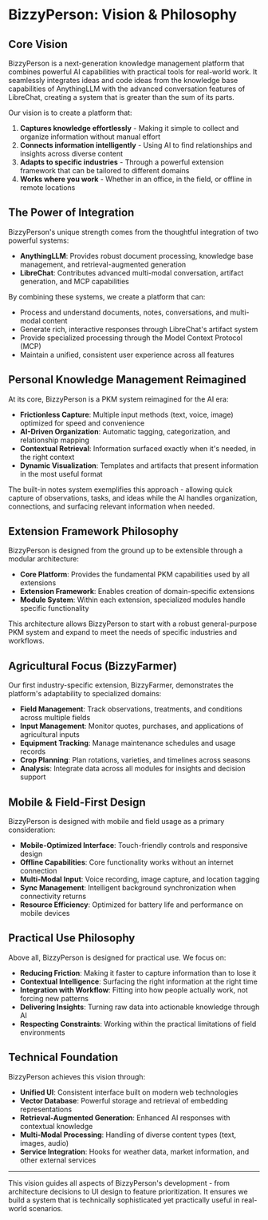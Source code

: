 # BizzyPerson: Vision & Philosophy

## Core Vision

BizzyPerson is a next-generation knowledge management platform that combines powerful AI capabilities with practical tools for real-world work. It seamlessly integrates ideas and code ideas from the knowledge base capabilities of AnythingLLM with the advanced conversation features of LibreChat, creating a system that is greater than the sum of its parts.

Our vision is to create a platform that:

1. **Captures knowledge effortlessly** - Making it simple to collect and organize information without manual effort
2. **Connects information intelligently** - Using AI to find relationships and insights across diverse content
3. **Adapts to specific industries** - Through a powerful extension framework that can be tailored to different domains
4. **Works where you work** - Whether in an office, in the field, or offline in remote locations

## The Power of Integration

BizzyPerson's unique strength comes from the thoughtful integration of two powerful systems:

- **AnythingLLM**: Provides robust document processing, knowledge base management, and retrieval-augmented generation
- **LibreChat**: Contributes advanced multi-modal conversation, artifact generation, and MCP capabilities

By combining these systems, we create a platform that can:

- Process and understand documents, notes, conversations, and multi-modal content
- Generate rich, interactive responses through LibreChat's artifact system
- Provide specialized processing through the Model Context Protocol (MCP)
- Maintain a unified, consistent user experience across all features

## Personal Knowledge Management Reimagined

At its core, BizzyPerson is a PKM system reimagined for the AI era:

- **Frictionless Capture**: Multiple input methods (text, voice, image) optimized for speed and convenience
- **AI-Driven Organization**: Automatic tagging, categorization, and relationship mapping
- **Contextual Retrieval**: Information surfaced exactly when it's needed, in the right context
- **Dynamic Visualization**: Templates and artifacts that present information in the most useful format

The built-in notes system exemplifies this approach - allowing quick capture of observations, tasks, and ideas while the AI handles organization, connections, and surfacing relevant information when needed.

## Extension Framework Philosophy

BizzyPerson is designed from the ground up to be extensible through a modular architecture:

- **Core Platform**: Provides the fundamental PKM capabilities used by all extensions
- **Extension Framework**: Enables creation of domain-specific extensions
- **Module System**: Within each extension, specialized modules handle specific functionality

This architecture allows BizzyPerson to start with a robust general-purpose PKM system and expand to meet the needs of specific industries and workflows.

## Agricultural Focus (BizzyFarmer)

Our first industry-specific extension, BizzyFarmer, demonstrates the platform's adaptability to specialized domains:

- **Field Management**: Track observations, treatments, and conditions across multiple fields
- **Input Management**: Monitor quotes, purchases, and applications of agricultural inputs
- **Equipment Tracking**: Manage maintenance schedules and usage records
- **Crop Planning**: Plan rotations, varieties, and timelines across seasons
- **Analysis**: Integrate data across all modules for insights and decision support

## Mobile & Field-First Design

BizzyPerson is designed with mobile and field usage as a primary consideration:

- **Mobile-Optimized Interface**: Touch-friendly controls and responsive design
- **Offline Capabilities**: Core functionality works without an internet connection
- **Multi-Modal Input**: Voice recording, image capture, and location tagging
- **Sync Management**: Intelligent background synchronization when connectivity returns
- **Resource Efficiency**: Optimized for battery life and performance on mobile devices

## Practical Use Philosophy

Above all, BizzyPerson is designed for practical use. We focus on:

- **Reducing Friction**: Making it faster to capture information than to lose it
- **Contextual Intelligence**: Surfacing the right information at the right time
- **Integration with Workflow**: Fitting into how people actually work, not forcing new patterns
- **Delivering Insights**: Turning raw data into actionable knowledge through AI
- **Respecting Constraints**: Working within the practical limitations of field environments

## Technical Foundation

BizzyPerson achieves this vision through:

- **Unified UI**: Consistent interface built on modern web technologies
- **Vector Database**: Powerful storage and retrieval of embedding representations
- **Retrieval-Augmented Generation**: Enhanced AI responses with contextual knowledge
- **Multi-Modal Processing**: Handling of diverse content types (text, images, audio)
- **Service Integration**: Hooks for weather data, market information, and other external services

---

This vision guides all aspects of BizzyPerson's development - from architecture decisions to UI design to feature prioritization. It ensures we build a system that is technically sophisticated yet practically useful in real-world scenarios. 